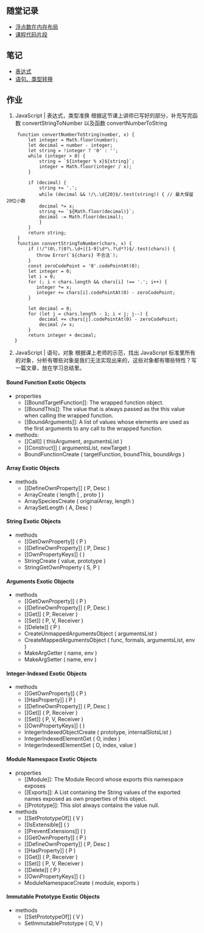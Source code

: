 ## 随堂记录
 - [浮点数在内存布局](https://www.yuque.com/yangxiaomie/zu16ge/opaz72)
 - [课程代码片段](https://github.com/wanni-yang/Frontend-01-Template/blob/master/week03/class_exercise.html)
## 笔记
 - [表达式](https://www.yuque.com/yangxiaomie/zu16ge/clq7pn/edit)
 - [语句、类型转换](https://www.yuque.com/yangxiaomie/zu16ge/ui105x/edit)
## 作业
1. JavaScript | 表达式，类型准换
根据这节课上讲师已写好的部分，补充写完函数 convertStringToNumber
以及函数 convertNumberToString
```
    function convertNumberToString(number, x) {
        let integer = Math.floor(number);
        let decimal = number - integer;
        let string = !integer ? '0' : '';
        while (integer > 0) {
            string = `${integer % x}${string}`;
            integer = Math.floor(integer / x);
        }

        if (decimal) {
            string += '.';
            while (decimal && !/\.\d{20}$/.test(string)) { // 最大保留20位小数
            decimal *= x;
            string += `${Math.floor(decimal)}`;
            decimal -= Math.floor(decimal);
            }
        }
        return string;
    }
    function convertStringToNumber(chars, x) {
        if (!/^(0\.?|0?\.\d+|[1-9]\d*\.?\d*?)$/.test(chars)) {
           throw Error(`${chars} 不合法`);
        }
        const zeroCodePoint = '0'.codePointAt(0);
        let integer = 0;
        let i = 0;
        for (; i < chars.length && chars[i] !== '.'; i++) {
           integer *= x;
           integer += chars[i].codePointAt(0) - zeroCodePoint;
        }

        let decimal = 0;
        for (let j = chars.length - 1; i < j; j--) {
            decimal += chars[j].codePointAt(0) - zeroCodePoint;
            decimal /= x;
        }
        return integer + decimal;
   }
```
2. JavaScript | 语句，对象
根据课上老师的示范，找出 JavaScript 标准里所有的对象，分析有哪些对象是我们无法实现出来的，这些对象都有哪些特性？写一篇文章，放在学习总结里。
 #### Bound Function Exotic Objects
 - properties
   - [[BoundTargetFunction]]: The wrapped function object.
   - [[BoundThis]]: The value that is always passed as the this value when calling the wrapped function.
   - [[BoundArguments]]: A list of values whose elements are used as the first arguments to any call to the wrapped function.
 - methods:
   - [[Call]] ( thisArgument, argumentsList )
   - [[Construct]] ( argumentsList, newTarget )
   - BoundFunctionCreate ( targetFunction, boundThis, boundArgs )
#### Array Exotic Objects
 - methods
   - [[DefineOwnProperty]] ( P, Desc )
   - ArrayCreate ( length [ , proto ] )
   - ArraySpeciesCreate ( originalArray, length )
   - ArraySetLength ( A, Desc )
#### String Exotic Objects
 - methods
   - [[GetOwnProperty]] ( P )
   - [[DefineOwnProperty]] ( P, Desc )
   - [[OwnPropertyKeys]] ( )
   - StringCreate ( value, prototype )
   - StringGetOwnProperty ( S, P )
#### Arguments Exotic Objects
 - methods
   - [[GetOwnProperty]] ( P )
   - [[DefineOwnProperty]] ( P, Desc )
   - [[Get]] ( P, Receiver )
   - [[Set]] ( P, V, Receiver )
   - [[Delete]] ( P )
   - CreateUnmappedArgumentsObject ( argumentsList )
   - CreateMappedArgumentsObject ( func, formals, argumentsList, env )
   - MakeArgGetter ( name, env )
   - MakeArgSetter ( name, env )
#### Integer-Indexed Exotic Objects
 - methods
   - [[GetOwnProperty]] ( P )
   - [[HasProperty]] ( P )
   - [[DefineOwnProperty]] ( P, Desc )
   - [[Get]] ( P, Receiver )
   - [[Set]] ( P, V, Receiver )
   - [[OwnPropertyKeys]] ( )
   - IntegerIndexedObjectCreate ( prototype, internalSlotsList )
   - IntegerIndexedElementGet ( O, index )
   - IntegerIndexedElementSet ( O, index, value )
#### Module Namespace Exotic Objects
 - properties
   - [[Module]]: The Module Record whose exports this namespace exposes
   - [[Exports]]: A List containing the String values of the exported names exposed as own properties of this object.
   - [[Prototype]]: This slot always contains the value null.
 - methods
   - [[SetPrototypeOf]] ( V )
   - [[IsExtensible]] ( )
   - [[PreventExtensions]] ( )
   - [[GetOwnProperty]] ( P )
   - [[DefineOwnProperty]] ( P, Desc )
   - [[HasProperty]] ( P )
   - [[Get]] ( P, Receiver )
   - [[Set]] ( P, V, Receiver )
   - [[Delete]] ( P )
   - [[OwnPropertyKeys]] ( )
   - ModuleNamespaceCreate ( module, exports )
#### Immutable Prototype Exotic Objects
 - methods
   - [[SetPrototypeOf]] ( V )
   - SetImmutablePrototype ( O, V )
